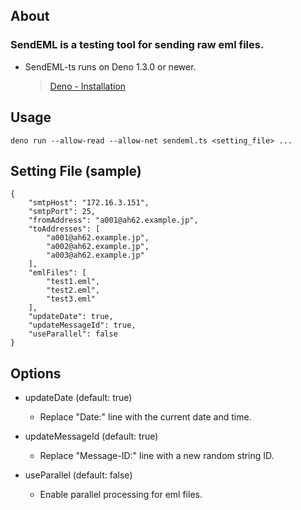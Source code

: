 ## About
### SendEML is a testing tool for sending raw eml files.
* SendEML-ts runs on Deno 1.3.0 or newer.
  > [Deno - Installation](https://deno.land/#installation)

## Usage
```
deno run --allow-read --allow-net sendeml.ts <setting_file> ...
```

## Setting File (sample)
```
{
    "smtpHost": "172.16.3.151",
    "smtpPort": 25,
    "fromAddress": "a001@ah62.example.jp",
    "toAddresses": [
        "a001@ah62.example.jp",
        "a002@ah62.example.jp",
        "a003@ah62.example.jp"
    ],
    "emlFiles": [
        "test1.eml",
        "test2.eml",
        "test3.eml"
    ],
    "updateDate": true,
    "updateMessageId": true,
    "useParallel": false
}
```

## Options

* updateDate (default: true)
  - Replace "Date:" line with the current date and time.

* updateMessageId (default: true)
  - Replace "Message-ID:" line with a new random string ID.

* useParallel (default: false)
  - Enable parallel processing for eml files.
